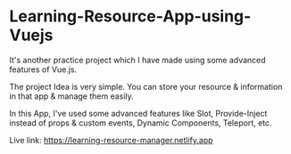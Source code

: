 # Learning-Resource-App-using-Vuejs

It's another practice project which I have made using some advanced features of Vue.js.

The project Idea is very simple. You can store your resource & information in that app & manage them easily.

In this App, I've used some advanced features like Slot, Provide-Inject instead of props & custom events, Dynamic Components, Teleport, etc. 

Live link: https://learning-resource-manager.netlify.app